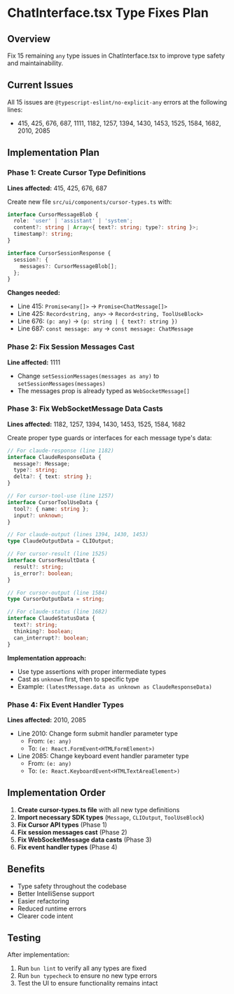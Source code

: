 # ChatInterface.tsx Type Fixes Plan

## Overview

Fix 15 remaining `any` type issues in ChatInterface.tsx to improve type safety and maintainability.

## Current Issues

All 15 issues are `@typescript-eslint/no-explicit-any` errors at the following lines:

- 415, 425, 676, 687, 1111, 1182, 1257, 1394, 1430, 1453, 1525, 1584, 1682, 2010, 2085

## Implementation Plan

### Phase 1: Create Cursor Type Definitions

**Lines affected:** 415, 425, 676, 687

Create new file `src/ui/components/cursor-types.ts` with:

```typescript
interface CursorMessageBlob {
  role: 'user' | 'assistant' | 'system';
  content?: string | Array<{ text?: string; type?: string }>;
  timestamp?: string;
}

interface CursorSessionResponse {
  session?: {
    messages?: CursorMessageBlob[];
  };
}
```

**Changes needed:**

- Line 415: `Promise<any[]>` → `Promise<ChatMessage[]>`
- Line 425: `Record<string, any>` → `Record<string, ToolUseBlock>`
- Line 676: `(p: any)` → `(p: string | { text?: string })`
- Line 687: `const message: any` → `const message: ChatMessage`

### Phase 2: Fix Session Messages Cast

**Line affected:** 1111

- Change `setSessionMessages(messages as any)` to `setSessionMessages(messages)`
- The messages prop is already typed as `WebSocketMessage[]`

### Phase 3: Fix WebSocketMessage Data Casts

**Lines affected:** 1182, 1257, 1394, 1430, 1453, 1525, 1584, 1682

Create proper type guards or interfaces for each message type's data:

```typescript
// For claude-response (line 1182)
interface ClaudeResponseData {
  message?: Message;
  type?: string;
  delta?: { text: string };
}

// For cursor-tool-use (line 1257)
interface CursorToolUseData {
  tool?: { name: string };
  input?: unknown;
}

// For claude-output (lines 1394, 1430, 1453)
type ClaudeOutputData = CLIOutput;

// For cursor-result (line 1525)
interface CursorResultData {
  result?: string;
  is_error?: boolean;
}

// For cursor-output (line 1584)
type CursorOutputData = string;

// For claude-status (line 1682)
interface ClaudeStatusData {
  text?: string;
  thinking?: boolean;
  can_interrupt?: boolean;
}
```

**Implementation approach:**

- Use type assertions with proper intermediate types
- Cast as `unknown` first, then to specific type
- Example: `(latestMessage.data as unknown as ClaudeResponseData)`

### Phase 4: Fix Event Handler Types

**Lines affected:** 2010, 2085

- Line 2010: Change form submit handler parameter type
  - From: `(e: any)`
  - To: `(e: React.FormEvent<HTMLFormElement>)`
- Line 2085: Change keyboard event handler parameter type
  - From: `(e: any)`
  - To: `(e: React.KeyboardEvent<HTMLTextAreaElement>)`

## Implementation Order

1. **Create cursor-types.ts file** with all new type definitions
2. **Import necessary SDK types** (`Message`, `CLIOutput`, `ToolUseBlock`)
3. **Fix Cursor API types** (Phase 1)
4. **Fix session messages cast** (Phase 2)
5. **Fix WebSocketMessage data casts** (Phase 3)
6. **Fix event handler types** (Phase 4)

## Benefits

- Type safety throughout the codebase
- Better IntelliSense support
- Easier refactoring
- Reduced runtime errors
- Clearer code intent

## Testing

After implementation:

1. Run `bun lint` to verify all any types are fixed
2. Run `bun typecheck` to ensure no new type errors
3. Test the UI to ensure functionality remains intact
